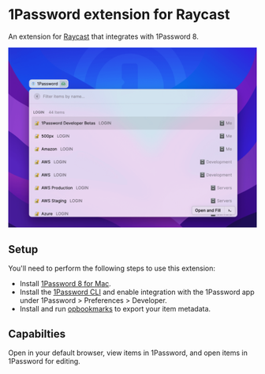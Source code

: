 # 1Password extension for Raycast

An extension for [Raycast](https://www.raycast.com) that integrates with 1Password 8.

![1Password extension in Raycast showing the logins within various vaults](./media/raycast-1password-extension.png)

## Setup

You'll need to perform the following steps to use this extension:

- Install [1Password 8 for Mac](https://1password.com/downloads/mac/#beta-downloads).
- Install the [1Password CLI](https://developer.1password.com/docs/cli/get-started) and enable integration with the 1Password app under 1Password > Preferences > Developer.
- Install and run [opbookmarks](https://github.com/dteare/opbookmarks) to export your item metadata.

## Capabilties

Open in your default browser, view items in 1Password, and open items in 1Password for editing.
